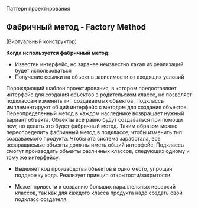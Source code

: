Паттерн проектирования 

## Фабричный метод - Factory Method

(Виртуальный конструктор) 

**Когда используется фабричный метод:**

* Известен интерфейс, но заранее неизвестно какая из реализаций будет использоваться
* Получение ссылки на объект в зависимости от входящих условий


Порождающий шаблон проектирования, в котором предоставляет интерфейс для создания объектов в родительском классе,  но позволяет подклассам изменять тип создаваемых объектов. 
Подклассы имплементируют общий интерфейс с методом для создания объектов. 
Переопределенный метод в каждом наследнике возвращает нужный вариант объекта.
Объекты всё равно будут создаваться при помощи new, но делать это будет фабричный метод. Таким образом можно переопределить фабричный метод в подклассе, чтобы изменить тип создаваемого продукта.
Чтобы эта система заработала, все возвращаемые объекты должны иметь общий интерфейс. 
Подклассы смогут производить объекты различных классов, следующих одному и тому же интерфейсу.

+  Выделяет код производства объектов в одно место, упрощая поддержку кода. Реализует принцип открытости/закрытости.
-  Может привести к созданию больших параллельных иерархий классов, так как для каждого класса продукта надо создать свой подкласс создателя.


